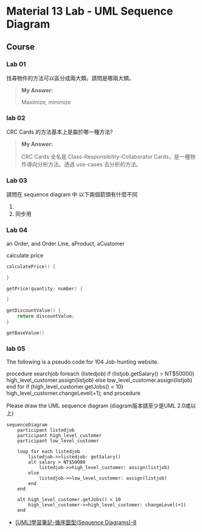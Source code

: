 # Material 13 Lab - UML Sequence Diagram <!-- omit in toc -->

## Course

### Lab 01

找尋物件的方法可以區分成兩大類。請問是哪兩大類。

> **My Answer:**
> 
> Maximize, minimize

### lab 02

CRC Cards 的方法基本上是屬於哪一種方法?

> **My Answer:**
>
> CRC Cards 全名是 Class-Responsibility-Collaborator Cards，是一種物件導向分析方法。透過 use-cases 去分析的方法。

### Lab 03

請問在 sequence diagram 中 以下兩個箭頭有什麼不同


1. 
2. 同步用


### Lab 04


an Order, and Order Line, aProduct, aCustomer

calculate price

```cpp
calculatePrice() {

}

getPrice(quantity: number) {

}

getDiscountValue() {
    return discountValue;
}

getBaseValue()
```

### lab 05

The following is a pseudo code for 104 Job-hunting website. 

  procedure searchjob
    foreach (listedjob)
       if (listjob.getSalary() > NT$50000)
            high_level_customer.assign(listjob)
       else
            low_level_customer.assign(listjob)
    end for
    if (high_level_customer.getJobs() < 10)
        high_level_customer.changeLevel(+1);
  end procedure

Please draw the UML sequence diagram (diagram版本請至少是UML 2.0或以上)

```mermaid
sequenceDiagram
    participant listedjob
    participant high_level_customer
    participant low_level_customer

    loop for each listedjob
        listedjob->>listedjob: getSalary()
        alt salary > NT$50000
            listedjob->>high_level_customer: assign(listjob)
        else
            listedjob->>low_level_customer: assign(listjob)
        end
    end

    alt high_level_customer.getJobs() < 10
        high_level_customer->>high_level_customer: changeLevel(+1)
    end
```







- [[UML]學習筆記-循序圖型(Sequence Diagrams)-8](https://terryjryeh.blogspot.com/2019/03/uml-sequence-diagrams-8.html)
